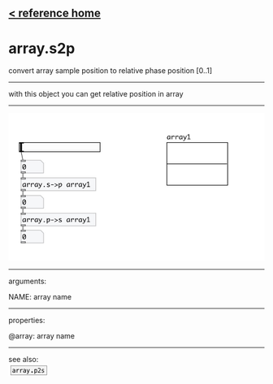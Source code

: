 [< reference home](index.html)
---

# array.s2p


convert array sample position to relative phase position
            [0..1]

---

with this object you can get relative position in array
<br>


---


![example](examples/array.s2p-example.jpg)

---
arguments:

NAME: array name<br>

---
properties:

@array: array name<br>

---
see also:<br>
[![array.p2s](img/object_array.p2s.png)](array.p2s.html)
